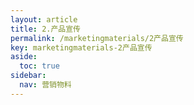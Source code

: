 ```yaml
---
layout: article
title: 2.产品宣传
permalink: /marketingmaterials/2产品宣传
key: marketingmaterials-2产品宣传
aside:
  toc: true
sidebar:
  nav: 营销物料
---
```




<bro/><bro/>